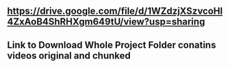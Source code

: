 ## https://drive.google.com/file/d/1WZdzjXSzvcoHl4ZxAoB4ShRHXgm649tU/view?usp=sharing

## Link to Download Whole Project Folder conatins videos original and chunked
